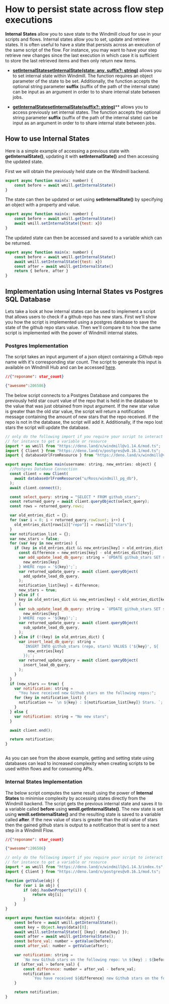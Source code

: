 # How to persist state across flow step executions

**Internal States** allow you to save state to the Windmill cloud for use in your scripts and flows. Internal states allow you to set, update and retrieve states. It is often useful to have a state that persists across an execution of the same script of the flow. For instance, you may want to have your step retrieve new changes since the last execution in which case it is sufficient to store the last retrieved items and then only return new items.

- **[setInternalStatesetInternalState(state: any, suffix?: string)](https://doc.deno.land/https://deno.land/x/windmill@v1.14.1/index.ts/~/setInternalState)** allows you to set internal state within Windmill. The function requires an object parameter of the state to be set. Additionally, the function accepts the optional string parameter **suffix** (suffix of the path of the internal state) can be input as an argument in order to to share internal state between jobs.  

- **[getInternalStatesetInternalState(suffix?: string)](https://doc.deno.land/https://deno.land/x/windmill@v1.14.1/index.ts/~/getInternalState)**** allows you to access previously set internal states. The function accepts the optional string parameter **suffix** (suffix of the path of the internal state) can be input as an argument in order to to share internal state between jobs.

## How to use Internal States
Here is a simple example of accessing a previous state with **getInternalState()**, updating it with **setInternalState()** and then accessing the updated state.

First we will obtain the previously held state on the Windmill backend.
```js
export async function main(x: number) {
    const before = await wmill.getInternalState()
}
```

The state can then be updated or set using **setInternalState()** by specifying an object with a property and value. 
```js
export async function main(x: number) {
    const before = await wmill.getInternalState()
    await wmill.setInternalState({test: x})
}
```

The updated state can then be accessed and saved to a variable which can be returned. 
```js
export async function main(x: number) {
    const before = await wmill.getInternalState()
    await wmill.setInternalState({test: x})
    const after = await wmill.getInternalState()
    return { before, after }
}
```
## Implementation using Internal States vs Postgres SQL Database

Lets take a look at how internal states can be used to implement a script that allows users to check if a github repo has new stars. First we'll show you how the script is implemented using a postgres database to save the state of the github repo stars value. Then we'll compare it to how the same script is implemented with the power of Windmill internal states.

### Postgres Implementation

The script takes an input argument of a json object containing a Github repo name with it's corresponding star count. The script to generate this input is available on Windmill Hub and can be accessed [here](https://hub.windmill.dev/scripts/github/1206/get-repo-star-count-github#approved). 

```json
//{"reponame": star_count}

{"awesome":206586}
```

The below script connects to a Postgres Database and compares the previously held star count value of the repo that is held in the database to the value that was just obtained from input argument. If the new star value is greater than the old star value, the script will return a notification message containing the amount of new stars that the repo received.
If the repo is not in the database, the script will add it. Additionally, if the repo lost stars the script will update the database. 
```js
// only do the following import if you require your script to interact with the windmill
// for instance to get a variable or resource
import * as wmill from "https://deno.land/x/windmill@v1.14.6/mod.ts";
import { Client } from "https://deno.land/x/postgres@v0.16.1/mod.ts";
import { databaseUrlFromResource } from "https://deno.land/x/windmill@v1.15.1/mod.ts";

export async function main(username: string, new_entries: object) {
  //Postgres Database Connection
  const client = new Client(
    await databaseUrlFromResource("u/Ross/windmill_pg_db"),
  );
  await client.connect();

  const select_query: string = "SELECT * FROM github_stars";
  const returned_query = await client.queryObject(select_query);
  const rows = returned_query.rows;

  var old_entries_dict = {};
  for (var i = 0; i < returned_query.rowCount; i++) {
    old_entries_dict[rows[i]["repo"]] = rows[i]["stars"];
  }
  var notification_list = {};
  var new_stars = false;
  for (var key in new_entries) {
    if (key in old_entries_dict && new_entries[key] > old_entries_dict[key]) {
      const difference = new_entries[key] - old_entries_dict[key];
      var add_update_lead_db_query: string = `UPDATE github_stars SET stars = ${
        new_entries[key]
      } WHERE repo = '${key}';`;
      var returned_update_query = await client.queryObject(
        add_update_lead_db_query,
      );
      notification_list[key] = difference;
      new_stars = true;
    } else if (
      key in old_entries_dict && new_entries[key] < old_entries_dict[key]
    ) {
      var sub_update_lead_db_query: string = `UPDATE github_stars SET stars = ${
        new_entries[key]
      } WHERE repo = '${key}';`;
      var returned_update_query = await client.queryObject(
        sub_update_lead_db_query,
      );
    } else if (!(key) in old_entries_dict) {
      var insert_lead_db_query: string =
        `INSERT INTO github_stars (repo, stars) VALUES ('${key}', ${
          new_entries[key]
        });`;
      var returned_update_query = await client.queryObject(
        insert_lead_db_query,
      );
    }
  }
  if (new_stars == true) {
    var notification: string =
      "You have received new Github stars on the following repos:";
    for (key in notification_list) {
      notification += `\n ${key} : ${notification_list[key]} Stars. `;
    }
  } else {
    var notification: string = "No new stars";
  }

  await client.end();

  return notification;
}



```

As you can see from the above example, getting and setting state using databases can lead to increased complexity when creating scripts to be used within flows and for consuming APIs. 

### Internal States Implementation

The below script computes the same result using the power of **Internal States** to minimise complexity by accessing states directly from the Windmill backend. The script gets the previous internal state and saves it to a variable called **before** using **wmill.getInternalState()**. The new state is set using **wmill.setInternalState()** and the resulting state is saved to a variable called **after**. If the new value of stars is greater than the old value of stars then the gained github stars is output to a notification that is sent to a next step in a Windmill Flow.

```json
//{"reponame": star_count}

{"awesome":206586}
```

```js
// only do the following import if you require your script to interact with the windmill
// for instance to get a variable or resource
import * as wmill from "https://deno.land/x/windmill@v1.14.3/index.ts";
import { Client } from "https://deno.land/x/postgres@v0.16.1/mod.ts";

function getValue(obj) {
    for (var i in obj) {
        if (obj.hasOwnProperty(i)) {
            return obj[i];
        }
    }
}

export async function main(data: object) {
    const before = await wmill.getInternalState();
    const key = Object.keys(data)[0];
    await wmill.setInternalState({ [key]: data[key] });
    const after = await wmill.getInternalState();
    const before_val: number = getValue(before);
    const after_val: number = getValue(after);

    var notification: string =
        `No new Github stars on the following repo: \n ${key} : ${before_val} Stars`;
    if (after_val > before_val) {
        const difference: number = after_val - before_val;
        notification =
            `You have received ${difference} new Github stars on the following repo:\n${key} `;
    }

    return notification;
}
```
